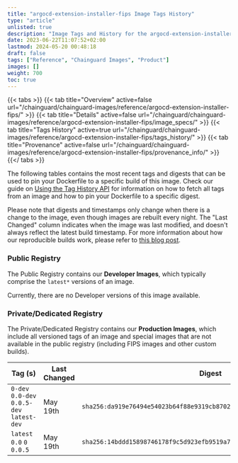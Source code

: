 ```yaml
---
title: "argocd-extension-installer-fips Image Tags History"
type: "article"
unlisted: true
description: "Image Tags and History for the argocd-extension-installer-fips Chainguard Image"
date: 2023-06-22T11:07:52+02:00
lastmod: 2024-05-20 00:48:18
draft: false
tags: ["Reference", "Chainguard Images", "Product"]
images: []
weight: 700
toc: true
---
```


{{< tabs >}}
{{< tab title="Overview" active=false url="/chainguard/chainguard-images/reference/argocd-extension-installer-fips/" >}}
{{< tab title="Details" active=false url="/chainguard/chainguard-images/reference/argocd-extension-installer-fips/image_specs/" >}}
{{< tab title="Tags History" active=true url="/chainguard/chainguard-images/reference/argocd-extension-installer-fips/tags_history/" >}}
{{< tab title="Provenance" active=false url="/chainguard/chainguard-images/reference/argocd-extension-installer-fips/provenance_info/" >}}
{{</ tabs >}}

The following tables contains the most recent tags and digests that can be used to pin your Dockerfile to a specific build of this image. Check our guide on [Using the Tag History API](/chainguard/chainguard-images/using-the-tag-history-api/) for information on how to fetch all tags from an image and how to pin your Dockerfile to a specific digest.

Please note that digests and timestamps only change when there is a change to the image, even though images are rebuilt every night. The "Last Changed" column indicates when the image was last modified, and doesn't always reflect the latest build timestamp. For more information about how our reproducible builds work, please refer to [this blog post](https://www.chainguard.dev/unchained/reproducing-chainguards-reproducible-image-builds).

### Public Registry
The Public Registry contains our **Developer Images**, which typically comprise the `latest*` versions of an image.

Currently, there are no Developer versions of this image available.

### Private/Dedicated Registry
The Private/Dedicated Registry contains our **Production Images**, which include all versioned tags of an image and special images that are not available in the public registry (including FIPS images and other custom builds).

| Tag (s)                                     | Last Changed | Digest                                                                    |
|---------------------------------------------|--------------|---------------------------------------------------------------------------|
|  `0-dev` `0.0-dev` `0.0.5-dev` `latest-dev` | May 19th     | `sha256:da919e76494e54023b64f88e9319cb870245a998d4346c1ea0c0d09c4035bafd` |
|  `latest` `0.0` `0` `0.0.5`                 | May 19th     | `sha256:14bddd15898746178f9c5d923efb9519a7e7916f929c6ad85e2c8ffd6dcdb642` |

